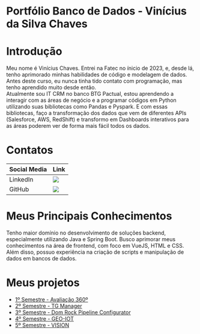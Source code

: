 # Portfólio Banco de Dados - Vinícius da Silva Chaves

# Introdução
Meu nome é Vinícius Chaves. Entrei na Fatec no ínicio de 2023, e, desde lá, tenho aprimorado minhas habilidades de código e modelagem de dados. <br> Antes deste curso, eu nunca tinha tido contato com programação, mas tenho aprendido muito desde então. <br> Atualmente sou IT CRM no banco BTG Pactual, estou aprendendo a interagir com as áreas de negócio e a programar códigos em Python utilizando suas bibliotecas como Pandas e Pyspark. E com essas bibliotecas, faço a transformação dos dados que vem de diferentes APIs (Salesforce, AWS, RedShift) e transformo em Dashboards interativos para as áreas poderem ver de forma mais fácil todos os dados.

# Contatos
| Social Media | Link |
| --- | --- |
| LinkedIn | [<img src="https://img.shields.io/badge/LinkedIn-0077B5?style=for-the-badge&logo=linkedin&logoColor=white">](https://www.linkedin.com/in/vinícius-chaves-197353244/) |
| GitHub | [<img src="https://img.shields.io/badge/GitHub-100000?style=for-the-badge&logo=github&logoColor=white">](https://github.com/ChavesVini) |

# Meus Principais Conhecimentos
Tenho maior domínio no desenvolvimento de soluções backend, especialmente utilizando Java e Spring Boot. Busco aprimorar meus conhecimentos na área de frontend, com foco em VueJS, HTML e CSS. Além disso, possuo experiência na criação de scripts e manipulação de dados em bancos de dados.

# Meus projetos
- [1º Semestre - Avaliação 360º](./1sem/README.md)
- [2º Semestre - TG Manager](./2sem/README.md)
- [3º Semestre - Dom Rock Pipeline Configurator](./3sem/README.md)
- [4º Semestre - GEO-IOT](./4sem/README.md)
- [5º Semestre - VISION](./5sem/README.md)
